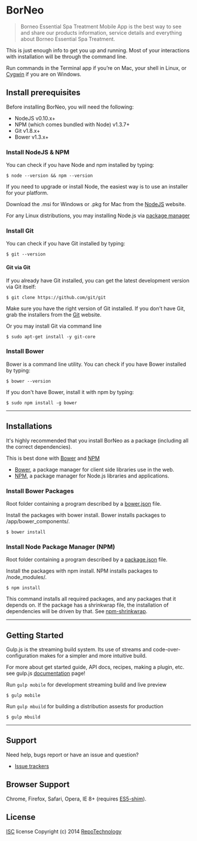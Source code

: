 BorNeo
======

> Borneo Essential Spa Treatment Mobile App is the best way to see and share our products information, service details and everything about Borneo Essential Spa Treatment.

This is just enough info to get you up and running.
Most of your interactions with installation will be through the command line.

Run commands in the Terminal app if you’re on Mac, your shell in Linux,
or [Cygwin](http://www.cygwin.com/) if you are on Windows.


Install prerequisites
---------------------
Before installing BorNeo, you will need the following:
* NodeJS v0.10.x+
* NPM (which comes bundled with Node) v1.3.7+
* Git v1.8.x+
* Bower v1.3.x+

### Install NodeJS & NPM
You can check if you have Node and npm installed by typing:
```
$ node --version && npm --version
```

If you need to upgrade or install Node, the easiest way is to use an installer for your platform.

Download the .msi for Windows or .pkg for Mac from the [NodeJS](http://nodejs.org/download/) website.

For any Linux distributions, you may installing Node.js via 
[package manager](https://github.com/joyent/node/wiki/Installing-Node.js-via-package-manager)


### Install Git
You can check if you have Git installed by typing:
```
$ git --version
```

#### Git via Git
If you already have Git installed, you can get the latest development version via Git itself:
```
$ git clone https://github.com/git/git
```

Make sure you have the right version of Git installed.
If you don't have Git, grab the installers from the [Git](http://git-scm.com/) website.

Or you may install Git via command line
```
$ sudo apt-get install -y git-core
```

### Install Bower
Bower is a command line utility.
You can check if you have Bower installed by typing:
```
$ bower --version
```

If you don't have Bower, install it with npm by typing:
```
$ sudo npm install -g bower
```

---------------------------------------

Installations
-------------
It's highly recommended that you install BorNeo as a package (including all the correct dependencies).

This is best done with [Bower](http://bower.io/) and [NPM](https://www.npmjs.org)
- [Bower](http://bower.io/), a package manager for client side libraries use in the web.
- [NPM](https://www.npmjs.org), a package manager for Node.js libraries and applications.

### Install Bower Packages
Root folder containing a program described by a
[bower.json](https://github.com/waynecheah/borneo/blob/master/bower.json) file.

Install the packages with bower install. Bower installs packages to /app/bower_components/.
```
$ bower install
```

### Install Node Package Manager (NPM)
Root folder containing a program described by a
[package.json](https://github.com/waynecheah/borneo/blob/master/package.json) file.

Install the packages with npm install. NPM installs packages to /node_modules/.
```
$ npm install
```

This command installs all required packages, and any packages that it depends on.
If the package has a shrinkwrap file, the installation of dependencies will be driven by that.
See [npm-shrinkwrap](https://www.npmjs.org/doc/cli/npm-shrinkwrap.html).

---------------------------------------

Getting Started
---------------
Gulp.js is the streaming build system.
Its use of streams and code-over-configuration makes for a simpler and more intuitive build.

For more about get started guide, API docs, recipes, making a plugin, etc.
see gulp.js [documentation](https://github.com/gulpjs/gulp/blob/master/docs/README.md) page!

Run `gulp mobile` for development streaming build and live preview
```
$ gulp mobile
```

Run `gulp mbuild` for building a distribution assests for production
```
$ gulp mbuild
```

---------------------------------------

Support
-------
Need help, bugs report or have an issue and question?
- [Issue trackers](https://github.com/waynecheah/borneo/issues)


Browser Support
---------------
Chrome, Firefox, Safari, Opera, IE 8+ (requires [ES5-shim](https://github.com/kriskowal/es5-shim)).


License
-------
[ISC](http://www.openbsd.org/cgi-bin/cvsweb/src/share/misc/license.template?rev=1.2)
license Copyright (c) 2014 [RepoTechnology](http://repotechnology.com)
